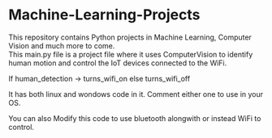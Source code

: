 # Machine-Learning-Projects
This repository contains Python projects in Machine Learning, Computer Vision and much more to come.  
This main.py file is a project file where it uses ComputerVision to identify human motion and control the IoT devices connected to the WiFi.

If human_detection -> turns_wifi_on
else turns_wifi_off

It has both linux and wondows code in it. Comment either one to use in your OS.

You can also Modify this code to use bluetooth alongwith or instead WiFi to control.
